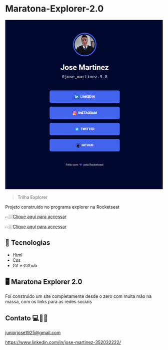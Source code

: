 # Maratona-Explorer-2.0


![preview](./maratona%20explorer%202.0.png)


> Trilha Explorer 

Projeto construido no programa explorer na Rocketseat

👉🏼[Clique aqui para accessar](https://jose26362780.github.io/Maratona-Explorer-2.0/)

👉🏼[Clique aqui para accessar](https://maratona-2-0-explorer.netlify.app/)



##  🔧 Tecnologias


- Html 
- Css
- Git e Github

##  🖥️ Maratona Explorer 2.0


Foi construido um site completamente desde o zero com muita mão na massa, com os links para as redes sociais 



## Contato 💻🧑‍💻 

juniorjose1925@gmail.com


https://www.linkedin.com/in/jose-martinez-352032222/
